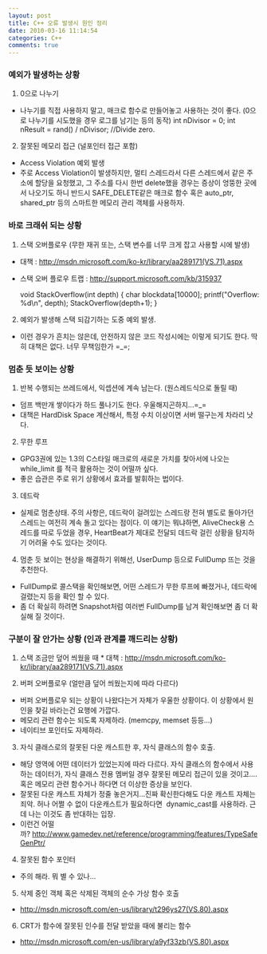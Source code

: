 ```yaml
---
layout: post
title: C++ 오류 발생시 원인 정리
date: 2010-03-16 11:14:54
categories: C++
comments: true
---
```


### 예외가 발생하는 상황
1. 0으로 나누기
* 나누기를 직접 사용하지 말고, 매크로 함수로 만들어놓고 사용하는 것이 좋다. (0으로 나누기를 시도했을 경우 로그를 남기는 등의 동작)
    int nDivisor = 0;
    int nResult = rand() / nDivisor; //Divide zero.

2. 잘못된 메모리 접근 (널포인터 접근 포함)
* Access Violation 예외 발생
* 주로 Access Violation이 발생하지만, 멀티 스레드라서 다른 스레드에서 같은 주소에 할당을 요청했고, 그 주소를 다시 한번 delete했을 경우는 증상이 엉뚱한 곳에서 나오기도 하니 반드시 SAFE_DELETE같은 매크로 함수 혹은 auto_ptr, shared_ptr 등의 스마트한 메모리 관리 객체를 사용하자.

### 바로 크래쉬 되는 상황
1. 스택 오버플로우 (무한 재귀 또는, 스택 변수를 너무 크게 잡고 사용할 시에 발생)
* 대책 : http://msdn.microsoft.com/ko-kr/library/aa289171(VS.71).aspx
* 스택 오버 플로우 트랩 : http://support.microsoft.com/kb/315937

    void StackOverflow(int depth)
    {
        char blockdata[10000];
        printf("Overflow: %d\n", depth);
        StackOverflow(depth+1);
    }

2. 예외가 발생해 스택 되감기하는 도중 예외 발생.
* 이런 경우가 흔치는 않은데, 안전하지 않은 코드 작성시에는 이렇게 되기도 한다. 딱히 대책은 없다. 너무 무책임한가 =_=; 

### 멈춘 듯 보이는 상황
1. 반복 수행되는 쓰레드에서, 익셉션에 계속 남는다. (원스레드식으로 돌릴 때)
* 덤프 백만개 쌓이다가 하드 풀나기도 한다. 우울해지곤하지...=_=
* 대책은 HardDisk Space 계산해서, 특정 수치 이상이면 서버 떨구는게 차라리 낫다. 
2. 무한 루프
* GPG3권에 있는 1.3의 C스타일 매크로의 새로운 가치를 찾아서에 나오는 while_limit 를 적극 활용하는 것이 어떨까 싶다.
* 좋은 습관은 주로 위기 상황에서 효과를 발휘하는 법이다.
3. 데드락
* 실제로 멈춘상태. 주의 사항은, 데드락이 걸려있는 스레드랑 전혀 별도로 돌아가던 스레드는 여전히 계속 돌고 있다는 점이다. 이 얘기는 뭐냐하면, AliveCheck용 스레드를 따로 두었을 경우, HeartBeat가 제대로 전달되 데드락 걸린 상황을 탐지하기 어려울 수도 있다는 것이다.
4. 멈춘 듯 보이는 현상을 해결하기 위해선, UserDump 등으로 FullDump 뜨는 것을 추천한다.
* FullDump로 콜스택을 확인해보면, 어떤 스레드가 무한 루프에 빠졌거나, 데드락에 걸렸는지 등을 확인 할 수 있다.
* 좀 더 확실히 하려면 Snapshot처럼 여러번 FullDump를 남겨 확인해보면 좀 더 확실해 질 것이다.

### 구분이 잘 안가는 상황 (인과 관계를 깨드리는 상황)
1. 스택 조금만 덮어 씌웠을 때
* 대책 : http://msdn.microsoft.com/ko-kr/library/aa289171(VS.71).aspx 

2. 버퍼 오버플로우 (얼만큼 덮어 씌웠는지에 따라 다르다)
* 버퍼 오버플로우 되는 상황이 나왔다는거 자체가 우울한 상황이다. 이 상황에서 원인을 찾길 바라는건 요행에 가깝다. 
* 메모리 관련 함수는 되도록 자제하라. (memcpy, memset 등등...)
* 네이티브 포인터도 자제하라.

3. 자식 클래스로의 잘못된 다운 캐스트한 후, 자식 클래스의 함수 호출.
* 해당 영역에 어떤 데이터가 있었는지에 따라 다르다. 자식 클래스의 함수에서 사용하는 데이터가, 자식 클래스 전용 멤버일 경우 잘못된 메모리 접근이 있을 것이고....혹은 메모리 관련 함수거나 하다면 더 이상한 증상을 보인다. 
* 잘못된 다운 캐스트 자체가 정줄 놓은거지...진짜 확신한다해도 다운 캐스트 자체는 죄악. 허나 어쩔 수 없이 다운캐스트가 필요하다면  dynamic_cast를 사용하라. 근데 나는 이것도 좀 반대하는 입장.
* 이런건 어떨까? http://www.gamedev.net/reference/programming/features/TypeSafeGenPtr/

4. 잘못된 함수 포인터
* 주의 해라. 뭐 별 수 있나...

5. 삭제 중인 객체 혹은 삭제된 객체의 순수 가상 함수 호출
* http://msdn.microsoft.com/en-us/library/t296ys27(VS.80).aspx

6. CRT가 함수에 잘못된 인수를 전달 받았을 때에 불리는 함수
* http://msdn.microsoft.com/en-us/library/a9yf33zb(VS.80).aspx